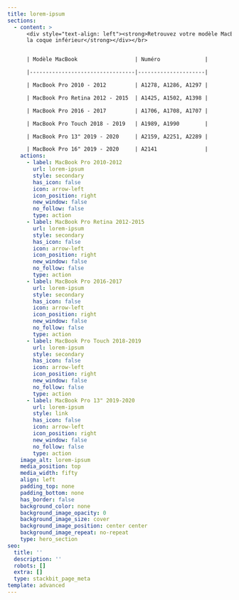 ```yaml
---
title: lorem-ipsum
sections:
  - content: >
      <div style="text-align: left"><strong>Retrouvez votre modèle MacBook sur
      la coque inférieur</strong></div></br>


      | Modèle MacBook                  | Numéro              |

      |---------------------------------|---------------------|

      | MacBook Pro 2010 - 2012         | A1278, A1286, A1297 |

      | MacBook Pro Retina 2012 - 2015  | A1425, A1502, A1398 |

      | MacBook Pro 2016 - 2017         | A1706, A1708, A1707 |

      | MacBook Pro Touch 2018 - 2019   | A1989, A1990        |

      | MacBook Pro 13" 2019 - 2020     | A2159, A2251, A2289 |

      | MacBook Pro 16" 2019 - 2020     | A2141               |
    actions:
      - label: MacBook Pro 2010-2012
        url: lorem-ipsum
        style: secondary
        has_icon: false
        icon: arrow-left
        icon_position: right
        new_window: false
        no_follow: false
        type: action
      - label: MacBook Pro Retina 2012-2015
        url: lorem-ipsum
        style: secondary
        has_icon: false
        icon: arrow-left
        icon_position: right
        new_window: false
        no_follow: false
        type: action
      - label: MacBook Pro 2016-2017
        url: lorem-ipsum
        style: secondary
        has_icon: false
        icon: arrow-left
        icon_position: right
        new_window: false
        no_follow: false
        type: action
      - label: MacBook Pro Touch 2018-2019
        url: lorem-ipsum
        style: secondary
        has_icon: false
        icon: arrow-left
        icon_position: right
        new_window: false
        no_follow: false
        type: action
      - label: MacBook Pro 13" 2019-2020
        url: lorem-ipsum
        style: link
        has_icon: false
        icon: arrow-left
        icon_position: right
        new_window: false
        no_follow: false
        type: action
    image_alt: lorem-ipsum
    media_position: top
    media_width: fifty
    align: left
    padding_top: none
    padding_bottom: none
    has_border: false
    background_color: none
    background_image_opacity: 0
    background_image_size: cover
    background_image_position: center center
    background_image_repeat: no-repeat
    type: hero_section
seo:
  title: ''
  description: ''
  robots: []
  extra: []
  type: stackbit_page_meta
template: advanced
---
```

